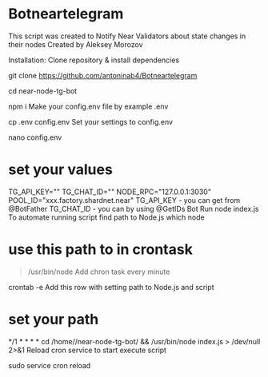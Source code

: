 # Botneartelegram
This script was created to Notify Near Validators about state changes in their nodes
Created by Aleksey Morozov



Installation:
Clone repository & install dependencies

git clone https://github.com/antoninab4/Botneartelegram

cd near-node-tg-bot

npm i
Make your config.env file by example .env

cp .env config.env
Set your settings to config.env

nano config.env

# set your values
TG_API_KEY=""
TG_CHAT_ID=""
NODE_RPC="127.0.0.1:3030"
POOL_ID="xxx.factory.shardnet.near"
TG_API_KEY - you can get from @BotFather
TG_CHAT_ID - you can by using @GetIDs Bot
Run
node index.js
To automate running script find path to Node.js
which node

# use this path to in crontask
> /usr/bin/node
Add chron task every minute

crontab -e
Add this row with setting path to Node.js and script

# set your path
*/1 * * * * cd /home/<USERNAME>/near-node-tg-bot/ && /usr/bin/node index.js > /dev/null 2>&1
Reload cron service to start execute script

sudo service cron reload
